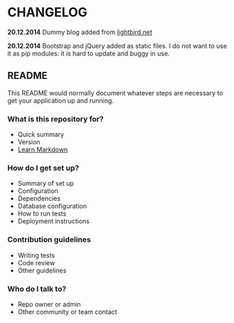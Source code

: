 # CHANGELOG #

**20.12.2014** 
Dummy blog added from [lightbird.net](http://lightbird.net/dbe2/blog.html)

**20.12.2014**
Bootstrap and jQuery added as static files. I do not want to use it as pip modules: it is hard to update and buggy in use.

## README ##
This README would normally document whatever steps are necessary to get your application up and running.
### What is this repository for? ###
* Quick summary
* Version
* [Learn Markdown](https://bitbucket.org/tutorials/markdowndemo)
### How do I get set up? ###
* Summary of set up
* Configuration
* Dependencies
* Database configuration
* How to run tests
* Deployment instructions
### Contribution guidelines ###
* Writing tests
* Code review
* Other guidelines
### Who do I talk to? ###
* Repo owner or admin
* Other community or team contact
